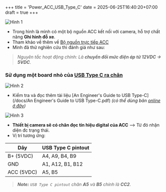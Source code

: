 +++
title = 'Power_ACC_USB_Type_C'
date = 2025-06-25T16:40:20+07:00
draft = true
+++

![Hình 1](/image/IoT/Power_ACC_USB_Type_C/Hinh_1.jpg)

- Trong hình là mình có một bộ nguồn ACC kết nối với camera, hỗ trợ chất năng **Ghi hình đỗ xe**.
- Tham khảo về thêm về [Bộ nguồn trực tiếp ACC](https://www.youtube.com/watch?v=RfN08YqmJwU)
- Mình đã thử nghiên cứu thì đánh giá như sau:
> *Nguyên tắc hoạt động chính: Là **chuyển đổi mức điện áp từ 12VDC -> 5VDC***.

### Sử dụng một board nhỏ của [USB Type C ra chân](https://shopee.vn/M%E1%BA%A1ch-Ra-Ch%C3%A2n-(h%C3%A0n)-C%E1%BB%95ng-USB-3.1-Type-C-Sang-DIP-24pin-i.1510124588.26531551404?xptdk=375e62e1-f176-43d2-967a-59548adc26cf)

![Hình 2](/image/IoT/Power_ACC_USB_Type_C/Hinh_2.webp)

- Kiểm tra và đọc thêm tài liệu [An Engineer's Guide to USB Type-C](/docs/An Engineer's Guide to USB Type-C.pdf) *(có thể dùng bản [online ở đây](https://www.ti.com/lit/eb/slyy228/slyy228.pdf?HQS=app-ipp-pwr-denusbc-bhp-ebook-null-de))*

![Hình 3](/image/IoT/Power_ACC_USB_Type_C/Hinh_3.png)

- **Thiết bị camera sẽ có chân đọc tín hiệu digital của ACC** --> Từ đó nhận diện đc trạng thái.
- Vị trí tương ứng:

Dây		|	USB Type C pintout	|
----------------|-------------------------------|
B+ (5VDC)	|	A4, A9, B4, B9		|
GND		|	A1, A12, B1, B12	|
ACC (5VDC)	|	A5, B5			|

> ***Note:** `USB Type C pintout` chân **A5** và **B5** chính là **CC2***.








